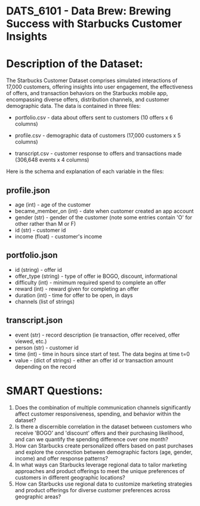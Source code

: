 # DATS_6101 - Data Brew: Brewing Success with Starbucks Customer Insights
# Description of the Dataset: 
The Starbucks Customer Dataset comprises simulated interactions of 17,000 customers, offering insights into user engagement, the effectiveness of offers, and transaction behaviors on the Starbucks mobile app, encompassing diverse offers, distribution channels, and customer demographic data.
The data is contained in three files:
- portfolio.csv - data about offers sent to customers (10 offers x 6 columns)

- profile.csv - demographic data of customers (17,000 customers x 5 columns)

- transcript.csv - customer response to offers and transactions made (306,648 events x 4 columns)

Here is the schema and explanation of each variable in the files:

## profile.json
- age (int) - age of the customer
- became_member_on (int) - date when customer created an app account
- gender (str) - gender of the customer (note some entries contain 'O' for other rather than M or F)
- id (str) - customer id
- income (float) - customer's income
## portfolio.json
- id (string) - offer id
- offer_type (string) - type of offer ie BOGO, discount, informational
- difficulty (int) - minimum required spend to complete an offer
- reward (int) - reward given for completing an offer
- duration (int) - time for offer to be open, in days
- channels (list of strings)
## transcript.json
- event (str) - record description (ie transaction, offer received, offer viewed, etc.)
- person (str) - customer id
- time (int) - time in hours since start of test. The data begins at time t=0
- value - (dict of strings) - either an offer id or transaction amount depending on the record
# SMART Questions: 
1. Does the combination of multiple communication channels significantly affect customer responsiveness, spending, and behavior within the dataset?
2. Is there a discernible correlation in the dataset between customers who receive 'BOGO' and 'discount' offers and their purchasing likelihood, and can we quantify the spending difference over one month?
3. How can Starbucks create personalized offers based on past purchases and explore the connection between demographic factors (age, gender, income) and offer response patterns?
4. In what ways can Starbucks leverage regional data to tailor marketing approaches and product offerings to meet the unique preferences of customers in different geographic locations?
5. How can Starbucks use regional data to customize marketing strategies and product offerings for diverse customer preferences across geographic areas?

